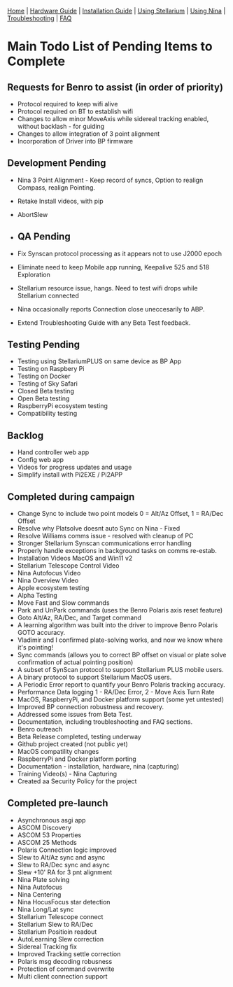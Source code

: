 [Home](../README.md) | [Hardware Guide](./hardware.md) | [Installation Guide](./installation.md) | [Using Stellarium](./stellarium.md) | [Using Nina](./nina.md) | [Troubleshooting](./troubleshooting.md) | [FAQ](./faq.md)

# Main Todo List of Pending Items to Complete

## Requests for Benro to assist (in order of priority)
* Protocol required to keep wifi alive
* Protocol required on BT to establish wifi
* Changes to allow minor MoveAxis while sidereal tracking enabled, without backlash - for guiding
* Changes to allow integration of 3 point alignment
* Incorporation of Driver into BP firmware

## Development Pending
* Nina 3 Point Alignment - Keep record of syncs, Option to realign Compass, realign Pointing.
* Retake Install videos, with pip 
* AbortSlew
  
* ## QA Pending
* Fix Synscan protocol processing as it appears not to use J2000 epoch
* Eliminate need to keep Mobile app running, Keepalive 525 and 518 Exploration
* Stellarium resource issue, hangs. Need to test wifi drops while Stellarium connected
* Nina occasionally reports Connection close uneccesarily to ABP.
* Extend Troubleshooting Guide with any Beta Test feedback.

## Testing Pending
* Testing using StellariumPLUS on same device as BP App
* Testing on Raspbery Pi
* Testing on Docker
* Testing of Sky Safari
* Closed Beta testing
* Open Beta testing
* RaspberryPi ecosystem testing
* Compatibility testing

## Backlog
* Hand controller web app
* Config web app
* Videos for progress updates and usage
* Simplify install with Pi2EXE / Pi2APP

## Completed during campaign
* Change Sync to include two point models 0 = Alt/Az Offset, 1 = RA/Dec Offset
* Resolve why Platsolve doesnt auto Sync on Nina - Fixed
* Resolve Williams comms issue - resolved with cleanup of PC
* Stronger Stellarium Synscan communications error handling
* Properly handle exceptions in background tasks on comms re-estab.
* Installation Videos MacOS and Win11 v2
* Stellarium Telescope Control Video
* Nina Autofocus Video
* Nina Overview Video
* Apple ecosystem testing
* Alpha Testing
* Move Fast and Slow commands
* Park and UnPark commands (uses the Benro Polaris axis reset feature)
* Goto Alt/Az, RA/Dec, and Target command
* A learning algorithm was built into the driver to improve Benro Polaris GOTO accuracy.
* Vladimir and I confirmed plate-solving works, and now we know where it's pointing!
* Sync commands (allows you to correct BP offset on visual or plate solve confirmation of actual pointing position)
* A subset of SynScan protocol to support Stellarium PLUS mobile users.
* A binary protocol to support Stellarium MacOS users.
* A Periodic Error report to quantify your Benro Polaris tracking accuracy.
* Performance Data logging 1 - RA/Dec Error, 2 - Move Axis Turn Rate
* MacOS, RaspberryPi, and Docker platform support (some yet untested)
* Improved BP connection robustness and recovery.
* Addressed some issues from Beta Test.
* Documentation, including troubleshooting and FAQ sections.
* Benro outreach
* Beta Release completed, testing underway
* Github project created (not public yet)
* MacOS compatility changes
* RaspberryPi and Docker platform porting
* Documentation - installation, hardware, nina (capturing)
* Training Video(s) - Nina Capturing
* Created aa Security Policy for the project

## Completed pre-launch
* Asynchronous asgi app
* ASCOM Discovery
* ASCOM 53 Properties
* ASCOM 25 Methods
* Polaris Connection logic improved
* Slew to Alt/Az sync and async
* Slew to RA/Dec sync and async
* Slew +10' RA for 3 pnt alignment
* Nina Plate solving
* Nina Autofocus
* Nina Centering
* Nina HocusFocus star detection
* Nina Long/Lat sync
* Stellarium Telescope connect
* Stellarium Slew to RA/Dec
* Stellarium Positioin readout
* AutoLearning Slew correction
* Sidereal Tracking fix
* Improved Tracking settle correction
* Polaris msg decoding robusness
* Protection of  command overwrite
* Multi client connection support
